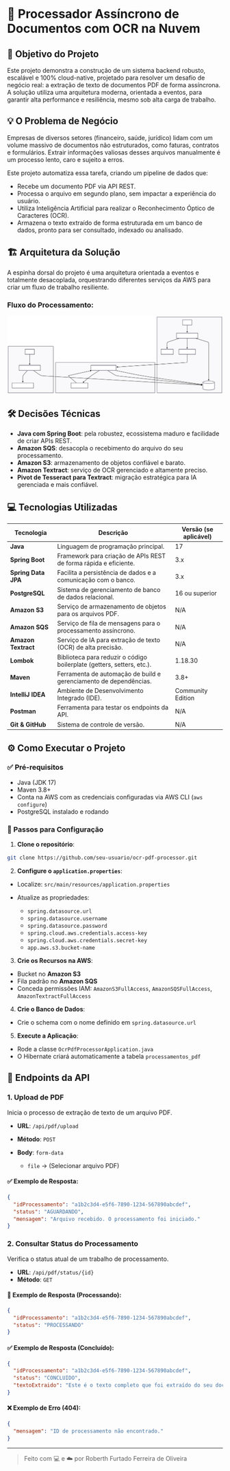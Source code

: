 # 🚀 Processador Assíncrono de Documentos com OCR na Nuvem

## 🎯 Objetivo do Projeto

Este projeto demonstra a construção de um sistema backend robusto, escalável e 100% cloud-native, projetado para resolver um desafio de negócio real: a extração de texto de documentos PDF de forma assíncrona. A solução utiliza uma arquitetura moderna, orientada a eventos, para garantir alta performance e resiliência, mesmo sob alta carga de trabalho.

## 💡 O Problema de Negócio

Empresas de diversos setores (financeiro, saúde, jurídico) lidam com um volume massivo de documentos não estruturados, como faturas, contratos e formulários. Extrair informações valiosas desses arquivos manualmente é um processo lento, caro e sujeito a erros.

Este projeto automatiza essa tarefa, criando um pipeline de dados que:

* Recebe um documento PDF via API REST.
* Processa o arquivo em segundo plano, sem impactar a experiência do usuário.
* Utiliza Inteligência Artificial para realizar o Reconhecimento Óptico de Caracteres (OCR).
* Armazena o texto extraído de forma estruturada em um banco de dados, pronto para ser consultado, indexado ou analisado.

## 🏗️ Arquitetura da Solução

A espinha dorsal do projeto é uma arquitetura orientada a eventos e totalmente desacoplada, orquestrando diferentes serviços da AWS para criar um fluxo de trabalho resiliente.

### Fluxo do Processamento:
![Fluxo de Processamento do PDF](src/main/resources/assets/fluxo-processamento.svg)

## 🛠️ Decisões Técnicas

* **Java com Spring Boot**: pela robustez, ecossistema maduro e facilidade de criar APIs REST.
* **Amazon SQS**: desacopla o recebimento do arquivo do seu processamento.
* **Amazon S3**: armazenamento de objetos confiável e barato.
* **Amazon Textract**: serviço de OCR gerenciado e altamente preciso.
* **Pivot de Tesseract para Textract**: migração estratégica para IA gerenciada e mais confiável.

## 💻 Tecnologias Utilizadas

| Tecnologia          | Descrição                                                              | Versão (se aplicável) |
| ------------------- | ---------------------------------------------------------------------- | --------------------- |
| **Java**            | Linguagem de programação principal.                                    | 17                    |
| **Spring Boot**     | Framework para criação de APIs REST de forma rápida e eficiente.       | 3.x                   |
| **Spring Data JPA** | Facilita a persistência de dados e a comunicação com o banco.          | 3.x                   |
| **PostgreSQL**      | Sistema de gerenciamento de banco de dados relacional.                 | 16 ou superior        |
| **Amazon S3**       | Serviço de armazenamento de objetos para os arquivos PDF.              | N/A                   |
| **Amazon SQS**      | Serviço de fila de mensagens para o processamento assíncrono.          | N/A                   |
| **Amazon Textract** | Serviço de IA para extração de texto (OCR) de alta precisão.           | N/A                   |
| **Lombok**          | Biblioteca para reduzir o código boilerplate (getters, setters, etc.). | 1.18.30               |
| **Maven**           | Ferramenta de automação de build e gerenciamento de dependências.      | 3.8+                  |
| **IntelliJ IDEA**   | Ambiente de Desenvolvimento Integrado (IDE).                           | Community Edition     |
| **Postman**         | Ferramenta para testar os endpoints da API.                            | N/A                   |
| **Git & GitHub**    | Sistema de controle de versão.                                         | N/A                   |

## ⚙️ Como Executar o Projeto

### ✅ Pré-requisitos

* Java (JDK 17)
* Maven 3.8+
* Conta na AWS com as credenciais configuradas via AWS CLI (`aws configure`)
* PostgreSQL instalado e rodando

### 🚀 Passos para Configuração

1. **Clone o repositório**:

```bash
git clone https://github.com/seu-usuario/ocr-pdf-processor.git
```

2. **Configure o `application.properties`**:

* Localize: `src/main/resources/application.properties`
* Atualize as propriedades:

    * `spring.datasource.url`
    * `spring.datasource.username`
    * `spring.datasource.password`
    * `spring.cloud.aws.credentials.access-key`
    * `spring.cloud.aws.credentials.secret-key`
    * `app.aws.s3.bucket-name`

3. **Crie os Recursos na AWS**:

* Bucket no **Amazon S3**
* Fila padrão no **Amazon SQS**
* Conceda permissões IAM: `AmazonS3FullAccess`, `AmazonSQSFullAccess`, `AmazonTextractFullAccess`

4. **Crie o Banco de Dados**:

* Crie o schema com o nome definido em `spring.datasource.url`

5. **Execute a Aplicação**:

* Rode a classe `OcrPdfProcessorApplication.java`
* O Hibernate criará automaticamente a tabela `processamentos_pdf`

## 🔌 Endpoints da API

### 1. Upload de PDF

Inicia o processo de extração de texto de um arquivo PDF.

* **URL**: `/api/pdf/upload`
* **Método**: `POST`
* **Body**: `form-data`

    * `file` → (Selecionar arquivo PDF)

#### ✅ Exemplo de Resposta:

```json
{
  "idProcessamento": "a1b2c3d4-e5f6-7890-1234-567890abcdef",
  "status": "AGUARDANDO",
  "mensagem": "Arquivo recebido. O processamento foi iniciado."
}
```

### 2. Consultar Status do Processamento

Verifica o status atual de um trabalho de processamento.

* **URL**: `/api/pdf/status/{id}`
* **Método**: `GET`

#### 🔁 Exemplo de Resposta (Processando):

```json
{
  "idProcessamento": "a1b2c3d4-e5f6-7890-1234-567890abcdef",
  "status": "PROCESSANDO"
}
```

#### ✅ Exemplo de Resposta (Concluído):

```json
{
  "idProcessamento": "a1b2c3d4-e5f6-7890-1234-567890abcdef",
  "status": "CONCLUIDO",
  "textoExtraido": "Este é o texto completo que foi extraído do seu documento PDF..."
}
```

#### ❌ Exemplo de Erro (404):

```json
{
  "mensagem": "ID de processamento não encontrado."
}
```

---

> Feito com 💻 e ☁️ por Roberth Furtado Ferreira de Oliveira
